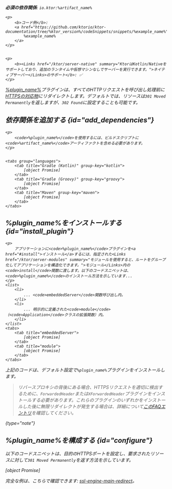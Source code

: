 [//]: # (title: HTTPSリダイレクト)

<primary-label ref="server-plugin"/>

<var name="plugin_name" value="HttpsRedirect"/>
<var name="package_name" value="io.ktor.server.plugins.httpsredirect"/>
<var name="artifact_name" value="ktor-server-http-redirect"/>

<tldr>
<p>
<b>必須の依存関係</b>: <code>io.ktor:%artifact_name%</code>
</p>
<var name="example_name" value="ssl-engine-main-redirect"/>

    <p>
        <b>コード例</b>:
        <a href="https://github.com/ktorio/ktor-documentation/tree/%ktor_version%/codeSnippets/snippets/%example_name%">
            %example_name%
        </a>
    </p>
    

    <p>
        <b><Links href="/ktor/server-native" summary="KtorはKotlin/Nativeをサポートしており、追加のランタイムや仮想マシンなしでサーバーを実行できます。">ネイティブサーバー</Links>のサポート</b>: ✅
    </p>
    
</tldr>

[%plugin_name%](https://api.ktor.io/ktor-server/ktor-server-plugins/ktor-server-http-redirect/io.ktor.server.plugins.httpsredirect/-https-redirect.html)プラグインは、すべてのHTTPリクエストを呼び出し処理前に[HTTPSの対応物](server-ssl.md)にリダイレクトします。デフォルトでは、リソースは`301 Moved Permanently`を返しますが、`302 Found`に設定することも可能です。

## 依存関係を追加する {id="add_dependencies"}

    <p>
        <code>%plugin_name%</code>を使用するには、ビルドスクリプトに<code>%artifact_name%</code>アーティファクトを含める必要があります。
    </p>
    

    <tabs group="languages">
        <tab title="Gradle (Kotlin)" group-key="kotlin">
            [object Promise]
        </tab>
        <tab title="Gradle (Groovy)" group-key="groovy">
            [object Promise]
        </tab>
        <tab title="Maven" group-key="maven">
            [object Promise]
        </tab>
    </tabs>
    

## %plugin_name%をインストールする {id="install_plugin"}

    <p>
        アプリケーションに<code>%plugin_name%</code>プラグインを<a href="#install">インストール</a>するには、指定された<Links href="/ktor/server-modules" summary="モジュールを使用すると、ルートをグループ化してアプリケーションを構造化できます。">モジュール</Links>内の<code>install</code>関数に渡します。以下のコードスニペットは、<code>%plugin_name%</code>のインストール方法を示しています...
    </p>
    <list>
        <li>
            ... <code>embeddedServer</code>関数呼び出し内。
        </li>
        <li>
            ... 明示的に定義された<code>module</code>（<code>Application</code>クラスの拡張関数）内。
        </li>
    </list>
    <tabs>
        <tab title="embeddedServer">
            [object Promise]
        </tab>
        <tab title="module">
            [object Promise]
        </tab>
    </tabs>
    

上記のコードは、デフォルト設定で<code>%plugin_name%</code>プラグインをインストールします。

>リバースプロキシの背後にある場合、HTTPSリクエストを適切に検出するために、`ForwardedHeader`または`XForwardedHeader`プラグインをインストールする必要があります。これらのプラグインのいずれかをインストールした後に無限リダイレクトが発生する場合は、詳細について[このFAQエントリ](FAQ.topic#infinite-redirect)を確認してください。
>
{type="note"}

## %plugin_name%を構成する {id="configure"}

以下のコードスニペットは、目的のHTTPSポートを設定し、要求されたリソースに対して`301 Moved Permanently`を返す方法を示しています。

[object Promise]

完全な例は、こちらで確認できます: [ssl-engine-main-redirect](https://github.com/ktorio/ktor-documentation/tree/%ktor_version%/codeSnippets/snippets/ssl-engine-main-redirect)。